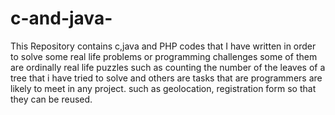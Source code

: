 # c-and-java-
This Repository contains c,java and PHP codes that I have written in order to solve some real life problems or programming challenges
some of them are ordinally real life puzzles such as counting the number of the leaves of a tree that i have tried to solve and others are tasks that are programmers are likely to meet in any project. such as geolocation, registration form so that they can be reused.
